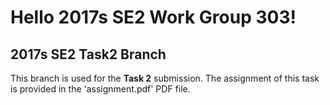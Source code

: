 # Hello 2017s SE2 Work Group 303!

## 2017s SE2 Task2 Branch

This branch is used for the **Task 2** submission.
The assignment of this task is provided in the 'assignment.pdf' PDF file.
